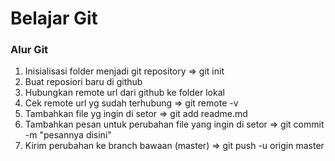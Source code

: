 # Belajar Git

### Alur Git
1. Inisialisasi folder menjadi git repository => git init
2. Buat reposiori baru di github
3. Hubungkan remote url dari github ke folder lokal
4. Cek remote url yg sudah terhubung => git remote -v
5. Tambahkan file yg ingin di setor => git add readme.md
6. Tambahkan pesan untuk perubahan file yang ingin di setor => git commit -m "pesannya disini"
7. Kirim perubahan ke branch bawaan (master) => git push -u origin master
